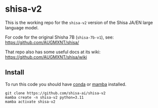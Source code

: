 # shisa-v2

This is the working repo for the `shisa-v2` version of the Shisa JA/EN large language model.

For code for the original Shisha 7B (`shisa-7b-v1`), see: https://github.com/AUGMXNT/shisa/

That repo also has some useful docs at its wiki: https://github.com/AUGMXNT/shisa/wiki


## Install

To run this code you should have [conda](https://conda.io/projects/conda/en/latest/user-guide/install/index.html) or [mamba](https://mamba.readthedocs.io/en/latest/installation/mamba-installation.html) installed.

```
git clone https://github.com/shisa-ai/shisa-v2
mamba create -n shisa-v2 python=3.11
mamba activate shisa-v2
```
